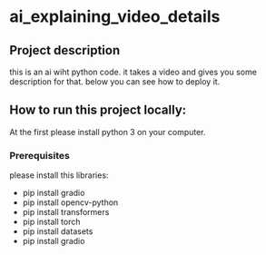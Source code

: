 # ai_explaining_video_details


## Project description

this is an ai wiht python code. it takes a video and gives you some description for that. below you can see how to deploy it.

## How to run this project locally:
At the first please install python 3 on your computer.

### Prerequisites

please install this libraries:

 - pip install gradio
 - pip install opencv-python
 - pip install transformers
 - pip install torch
 - pip install datasets
 - pip install gradio




